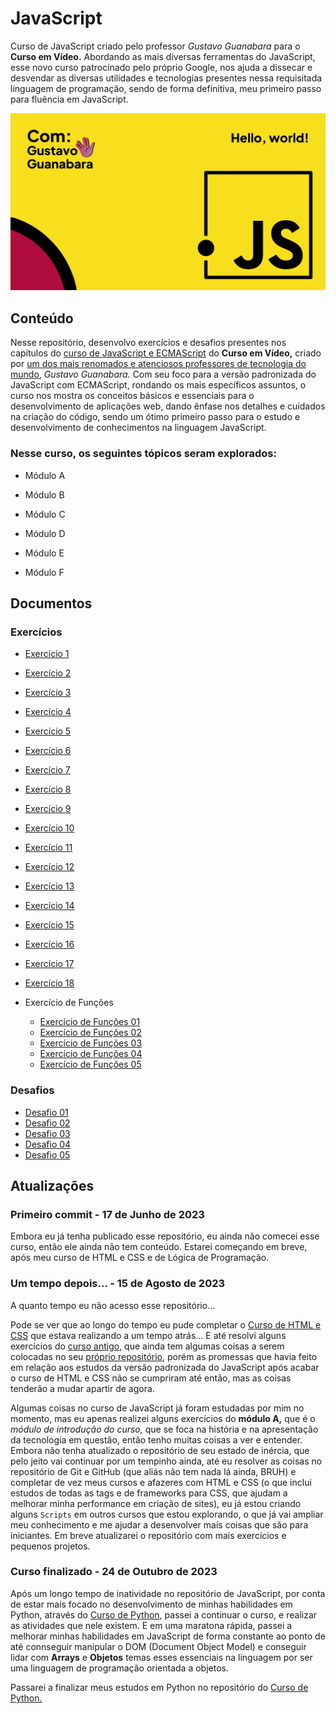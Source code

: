 # JavaScript
 Curso de JavaScript criado pelo professor *Gustavo Guanabara* para o **Curso em Vídeo.** Abordando as mais diversas ferramentas do JavaScript, esse novo curso patrocinado pelo próprio Google, nos ajuda a dissecar e desvendar as diversas utilidades e tecnologias presentes nessa requisitada linguagem de programação, sendo de forma definitiva, meu primeiro passo para fluência em JavaScript.

![Curso de JavaScript com Gustavo Guanabara](Imagens/JS%20design.png)

## Conteúdo

 Nesse repositório, desenvolvo exercícios e desafios presentes nos capítulos do <a href="https://www.youtube.com/watch?v=1-w1RfGIov4&list=PLHz_AreHm4dlsK3Nr9GVvXCbpQyHQl1o1" target="_blank" rel="noopener noreferrer">curso de JavaScript e ECMAScript</a> do **Curso em Vídeo,** criado por <a href="https://www.cursoemvideo.com/blog/dicas/professor-gustavo-guanabara-conquista-o-1o-lugar-no-github/" target="_blank" rel="noopener noreferrer">um dos mais renomados e atenciosos professores de tecnologia do mundo</a>, *Gustavo Guanabara.* Com seu foco para a versão padronizada do JavaScript com ECMAScript, rondando os mais específicos assuntos, o curso nos mostra os conceitos básicos e essenciais para o desenvolvimento de aplicações web, dando ênfase nos detalhes e cuidados na criação do código, sendo um ótimo primeiro passo para o estudo e desenvolvimento de conhecimentos na linguagem JavaScript.

 ### Nesse curso, os seguintes tópicos seram explorados:

- Módulo A

- Módulo B

- Módulo C

- Módulo D

- Módulo E

- Módulo F

## Documentos

### Exercícios

- <a href="exercicios/ex001.html" target="_blank" rel="noopener noreferrer">Exercício 1</a>
- <a href="exercicios/ex002.html" target="_blank" rel="noopener noreferrer">Exercício 2</a>
- <a href="exercicios/ex003.html" target="_blank" rel="noopener noreferrer">Exercício 3</a>
- <a href="exercicios/ex004.html" target="_blank" rel="noopener noreferrer">Exercício 4</a>
- <a href="exercicios/ex005.html" target="_blank" rel="noopener noreferrer">Exercício 5</a>
- <a href="exercicios/ex006.html" target="_blank" rel="noopener noreferrer">Exercício 6</a>
- <a href="exercicios/ex007.html" target="_blank" rel="noopener noreferrer">Exercício 7</a>
- <a href="exercicios/ex008.html" target="_blank" rel="noopener noreferrer">Exercício 8</a>
- <a href="exercicios/ex009.html" target="_blank" rel="noopener noreferrer">Exercício 9</a>
- <a href="exercicios/ex010.html" target="_blank" rel="noopener noreferrer">Exercício 10</a>
- <a href="exercicios/ex011.html" target="_blank" rel="noopener noreferrer">Exercício 11</a>
- <a href="exercicios/ex012.html" target="_blank" rel="noopener noreferrer">Exercício 12</a>
- <a href="exercicios/ex013.html" target="_blank" rel="noopener noreferrer">Exercício 13</a>
- <a href="exercicios/ex014.html" target="_blank" rel="noopener noreferrer">Exercício 14</a>
- <a href="exercicios/ex015.html" target="_blank" rel="noopener noreferrer">Exercício 15</a>
- <a href="exercicios/ex016.html" target="_blank" rel="noopener noreferrer">Exercício 16</a>
- <a href="exercicios/ex017.html" target="_blank" rel="noopener noreferrer">Exercício 17</a>
- <a href="exercicios/ex018.html" target="_blank" rel="noopener noreferrer">Exercício 18</a>

- Exercício de Funções
   * <a href="exercicios/funcao01.js" target="_blank" rel="noopener noreferrer">Exercício de Funções 01</a>
   * <a href="exercicios/funcao02.js" target="_blank" rel="noopener noreferrer">Exercício de Funções 02</a>
   * <a href="exercicios/funcao03.js" target="_blank" rel="noopener noreferrer">Exercício de Funções 03</a>
   * <a href="exercicios/funcao04.js" target="_blank" rel="noopener noreferrer">Exercício de Funções 04</a>
   * <a href="exercicios/funcao05.js" target="_blank" rel="noopener noreferrer">Exercício de Funções 05</a>


### Desafios

- <a href="desafios/desafio1.html" target="_blank" rel="noopener noreferrer">Desafio 01</a>
- <a href="desafios/desafio2.html" target="_blank" rel="noopener noreferrer">Desafio 02</a>
- <a href="desafios/desafio3.html" target="_blank" rel="noopener noreferrer">Desafio 03</a>
- <a href="desafios/desafio4.html" target="_blank" rel="noopener noreferrer">Desafio 04</a>
- <a href="desafios/desafio5.html" target="_blank" rel="noopener noreferrer">Desafio 05</a>

## Atualizações

### Primeiro commit - 17 de Junho de 2023

 Embora eu já tenha publicado esse repositório, eu ainda não comecei esse curso, então ele ainda não tem conteúdo. Estarei começando em breve, após meu curso de HTML e CSS e de Lógica de Programação.

 ### Um tempo depois... - 15 de Agosto de 2023

 A quanto tempo eu não acesso esse repositório...

 Pode se ver que ao longo do tempo eu pude completar o [Curso de HTML e CSS](https://github.com/LucsasL/HTML5-CSS3-PTBR) que estava realizando a um tempo atrás... E até resolvi alguns exercícios do [curso antigo,](https://youtube.com/@/cursoemvideo/) que ainda tem algumas coisas a serem colocadas no seu [próprio repositório](https://github.com/LucsasL/HTML5-CSS3-PTBR#html---curso-de-2013), porém as promessas que havia feito em relação aos estudos da versão padronizada do JavaScript após acabar o curso de HTML e CSS não se cumpriram até então, mas as coisas tenderão a mudar apartir de agora.

 Algumas coisas no curso de JavaScript já foram estudadas por mim no momento, mas eu apenas realizei alguns exercícios do **módulo A,** que é o *módulo de introdução do curso,* que se foca na história e na apresentação da tecnologia em questão, então tenho muitas coisas a ver e entender. Embora não tenha atualizado o repositório de seu estado de inércia, que pelo jeito vai continuar por um tempinho ainda, até eu resolver as coisas no repositório de Git e GitHub (que aliás não tem nada lá ainda, BRUH) e completar de vez meus cursos e afazeres com HTML e CSS (o que inclui estudos de todas as tags e de frameworks para CSS, que ajudam a melhorar minha performance em criação de sites), eu já estou criando alguns `Scripts` em outros cursos que estou explorando, o que já vai ampliar meu conhecimento e me ajudar a desenvolver mais coisas que são para iniciantes. Em breve atualizarei o repositório com mais exercícios e pequenos projetos.

 ### Curso finalizado - 24 de Outubro de 2023

 Após um longo tempo de inatividade no repositório de JavaScript, por conta de estar mais focado no desenvolvimento de minhas habilidades em Python, através do [Curso de Python](https://github.com/lucsasl/javascript-ptbr), passei a continuar o curso, e realizar as atividades que nele existem. E em uma maratona rápida, passei a melhorar minhas habilidades em JavaScript de forma constante ao ponto de até connseguir manipular o DOM (Document Object Model) e conseguir lidar com **Arrays** e **Objetos** temas esses essenciais na linguagem por ser uma linguagem de programação orientada a objetos.

 Passarei a finalizar meus estudos em Python no repositório do [Curso de Python.](https://github.com/lucsasl/python-ptbr)